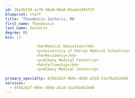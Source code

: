 ```yaml
---
id: 26a2bf38-ac78-48a0-80a8-8baa5a945f37
blueprint: staff
title: 'Theodossis Zacharis, MD'
first_name: Theodossis
last_name: Zacharis
degree: MD
bio: |2-

              <h4>Medical Education</h4>
              <p>University of Patras Medical School</p>
              <h4>Residency</h4>
              <p>Albany Medical Center</p>
              <h4>Fellowship</h4>
              <p>Albany Medical Center</p>
          
primary_specialty: 6fbb2d2f-9b9c-4b5b-a518-31a78ad52d40
services:
  - 6fbb2d2f-9b9c-4b5b-a518-31a78ad52d40
---
```

